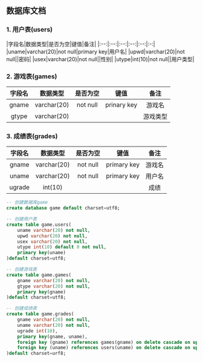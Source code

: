 ## 数据库文档



### 1. 用户表(users)

|字段名|数据类型|是否为空|键值|备注|
|:--:|:--:|:--:|:--:|:--:|:-:|
|uname|varchar(20)|not null|primary key|用户名|
|upwd|varchar(20)|not null||密码|
|usex|varchar(20)|not null||性别|
|utype|int(10)|not null||用户类型|



### 2. 游戏表(games)

| 字段名 | 数据类型    | 是否为空 | 键值    | 备注   |
|:--:|:--:|:--:|:--:|:--:|
| gname  | varchar(20) | not null | prinary key | 游戏名 |
| gtype | varchar(20) |  |  | 游戏类型 |



### 3. 成绩表(grades)

| 字段名 | 数据类型 | 是否为空 | 键值 | 备注 |
|:--:|:--:|:--:|:--:|:--:|
| gname | varchar(20) | not null | primary key | 游戏名 |
| uname | varchar(20) | not null | primary key | 用户名 |
| ugrade | int(10) |  |  | 成绩 |






```sql
-- 创建数据库game
create database game default charset=utf8;

-- 创建用户表
create table game.users(
    uname varchar(20) not null,
    upwd varchar(20) not null,
    usex varchar(20) not null,
    utype int(10) default 0 not null,
    primary key(uname)
)default charset=utf8;

-- 创建游戏表
create table game.games(
	gname varchar(20) not null,
	gtype varchar(20) not null,
	primary key(gname)
)default charset=utf8;

-- 创建成绩表
create table game.grades(
	gname varchar(20) not null,
    uname varchar(20) not null,
    ugrade int(10),
    primary key(gname, uname),
    foreign key (gname) references games(gname) on delete cascade on update cascade,
    foreign key (uname) references users(uname) on delete cascade on update cascade
)default charset=urf8;

```

